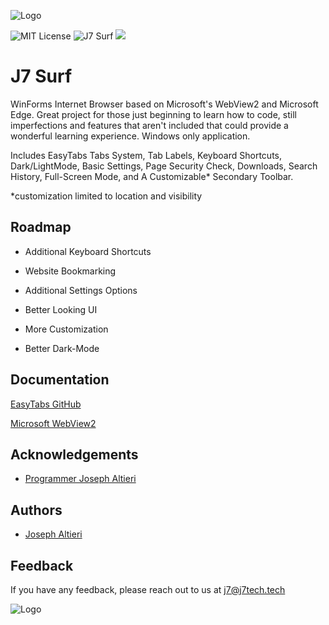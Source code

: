 
![Logo](https://j7tech.tech/Images/image0.png)

![MIT License](https://img.shields.io/badge/License-MIT-crimson.svg) 
![J7 Surf](https://img.shields.io/badge/Website-J7?style=flat&logo=https%3A%2F%2Fj7tech.tech%2Fimages%2Fimage0&label=J7&color=00bbff&link=https%3A%2F%2Fj7tech.tech%2F)
![](https://img.shields.io/twitter/url?url=https%3A%2F%2Fx.com%2FJ7Technology&style=flat&logo=X&logoSize=large&label=X%20(Formerly%20Twitter)%20Account&color=00bbff)


# J7 Surf

WinForms Internet Browser based on Microsoft's WebView2 and Microsoft Edge. Great project for those just beginning to learn how to code, still imperfections and features that aren't included that could provide a wonderful learning experience. Windows only application.

Includes EasyTabs Tabs System, Tab Labels, Keyboard Shortcuts, Dark/LightMode, Basic Settings, Page Security Check, Downloads, Search History, Full-Screen Mode, and A Customizable* Secondary Toolbar.

*customization limited to location and visibility
## Roadmap

- Additional Keyboard Shortcuts

- Website Bookmarking

- Additional Settings Options

- Better Looking UI

- More Customization

- Better Dark-Mode


## Documentation

[EasyTabs GitHub](https://github.com/lstratman/EasyTabs)

[Microsoft WebView2](https://learn.microsoft.com/en-us/microsoft-edge/webview2/webview2-api-reference?tabs=dotnetcsharp)

## Acknowledgements

 - [Programmer Joseph Altieri](https://github.com/JMA718)

## Authors

- [Joseph Altieri](https://www.github.com/JMA718)


## Feedback

If you have any feedback, please reach out to us at j7@j7tech.tech


![Logo](https://j7tech.tech/Images/image0.png)
